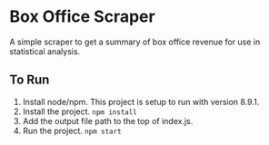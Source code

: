 # Box Office Scraper

A simple scraper to get a summary of box office revenue for use in statistical analysis.

## To Run

1. Install node/npm. This project is setup to run with version 8.9.1.
2. Install the project. `npm install`
3. Add the output file path to the top of index.js.
4. Run the project. `npm start`
